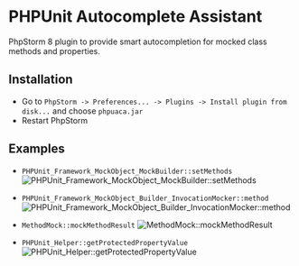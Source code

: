 PHPUnit Autocomplete Assistant
==============================
PhpStorm 8 plugin to provide smart autocompletion for mocked class methods and properties.

Installation
------------
* Go to `PhpStorm -> Preferences... -> Plugins -> Install plugin from disk...` and choose `phpuaca.jar`
* Restart PhpStorm

Examples
---------
* `PHPUnit_Framework_MockObject_MockBuilder::setMethods`
![PHPUnit_Framework_MockObject_MockBuilder::setMethods](https://raw.githubusercontent.com/maxfilatov/phpuaca/master/img/mock_builder_set_methods.png)

* `PHPUnit_Framework_MockObject_Builder_InvocationMocker::method`
![PHPUnit_Framework_MockObject_Builder_InvocationMocker::method](https://raw.githubusercontent.com/maxfilatov/phpuaca/master/img/invocation_mocker_method.png)

* `MethodMock::mockMethodResult`
![MethodMock::mockMethodResult](https://raw.githubusercontent.com/maxfilatov/phpuaca/master/img/method_mock_mock_method_result.png)

* `PHPUnit_Helper::getProtectedPropertyValue`
![PHPUnit_Helper::getProtectedPropertyValue](https://raw.githubusercontent.com/maxfilatov/phpuaca/master/img/phpunit_helper_get_protected_property.png)
